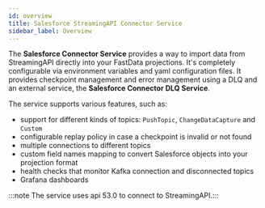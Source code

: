```yaml
---
id: overview
title: Salesforce StreamingAPI Connector Service
sidebar_label: Overview
---
```


<!--
WARNING: this file was automatically generated by Mia-Platform Doc Aggregator.
DO NOT MODIFY IT BY HAND.
Instead, modify the source file and run the aggregator to regenerate this file.
-->

The **Salesforce Connector Service** provides a way to import data from StreamingAPI directly into your FastData
projections. It's completely configurable via environment variables and yaml configuration files. It provides
checkpoint management and error management using a DLQ and an external service, the **Salesforce Connector DLQ Service**.

The service supports various features, such as:
- support for different kinds of topics: `PushTopic`, `ChangeDataCapture` and `Custom`
- configurable replay policy in case a checkpoint is invalid or not found
- multiple connections to different topics
- custom field names mapping to convert Salesforce objects into your projection format
- health checks that monitor Kafka connection and disconnected topics
- Grafana dashboards

:::note The service uses api 53.0 to connect to StreamingAPI.:::
